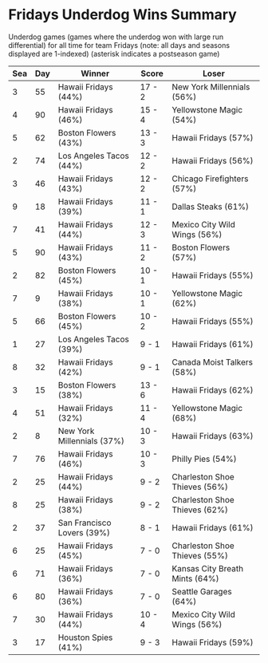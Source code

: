 # Fridays Underdog Wins Summary



Underdog games (games where the underdog won with large run differential) for all time for team Fridays (note: all days and seasons displayed are 1-indexed) (asterisk indicates a postseason game)


| Sea | Day | Winner | Score | Loser | 
| ------ |------ |------ |------ |------ |
| 3 | 55 | Hawaii Fridays (44%) | 17 - 2 | New York Millennials (56%) | 
| 4 | 90 | Hawaii Fridays (46%) | 15 - 4 | Yellowstone Magic (54%) | 
| 5 | 62 | Boston Flowers (43%) | 13 - 3 | Hawaii Fridays (57%) | 
| 2 | 74 | Los Angeles Tacos (44%) | 12 - 2 | Hawaii Fridays (56%) | 
| 3 | 46 | Hawaii Fridays (43%) | 12 - 2 | Chicago Firefighters (57%) | 
| 9 | 18 | Hawaii Fridays (39%) | 11 - 1 | Dallas Steaks (61%) | 
| 7 | 41 | Hawaii Fridays (44%) | 12 - 3 | Mexico City Wild Wings (56%) | 
| 5 | 90 | Hawaii Fridays (43%) | 11 - 2 | Boston Flowers (57%) | 
| 2 | 82 | Boston Flowers (45%) | 10 - 1 | Hawaii Fridays (55%) | 
| 7 | 9 | Hawaii Fridays (38%) | 10 - 1 | Yellowstone Magic (62%) | 
| 5 | 66 | Boston Flowers (45%) | 10 - 2 | Hawaii Fridays (55%) | 
| 1 | 27 | Los Angeles Tacos (39%) | 9 - 1 | Hawaii Fridays (61%) | 
| 8 | 32 | Hawaii Fridays (42%) | 9 - 1 | Canada Moist Talkers (58%) | 
| 3 | 15 | Boston Flowers (38%) | 13 - 6 | Hawaii Fridays (62%) | 
| 4 | 51 | Hawaii Fridays (32%) | 11 - 4 | Yellowstone Magic (68%) | 
| 2 | 8 | New York Millennials (37%) | 10 - 3 | Hawaii Fridays (63%) | 
| 7 | 76 | Hawaii Fridays (46%) | 10 - 3 | Philly Pies (54%) | 
| 2 | 25 | Hawaii Fridays (44%) | 9 - 2 | Charleston Shoe Thieves (56%) | 
| 8 | 25 | Hawaii Fridays (38%) | 9 - 2 | Charleston Shoe Thieves (62%) | 
| 2 | 37 | San Francisco Lovers (39%) | 8 - 1 | Hawaii Fridays (61%) | 
| 6 | 25 | Hawaii Fridays (45%) | 7 - 0 | Charleston Shoe Thieves (55%) | 
| 6 | 71 | Hawaii Fridays (36%) | 7 - 0 | Kansas City Breath Mints (64%) | 
| 6 | 80 | Hawaii Fridays (36%) | 7 - 0 | Seattle Garages (64%) | 
| 7 | 30 | Hawaii Fridays (44%) | 10 - 4 | Mexico City Wild Wings (56%) | 
| 3 | 17 | Houston Spies (41%) | 9 - 3 | Hawaii Fridays (59%) | 


